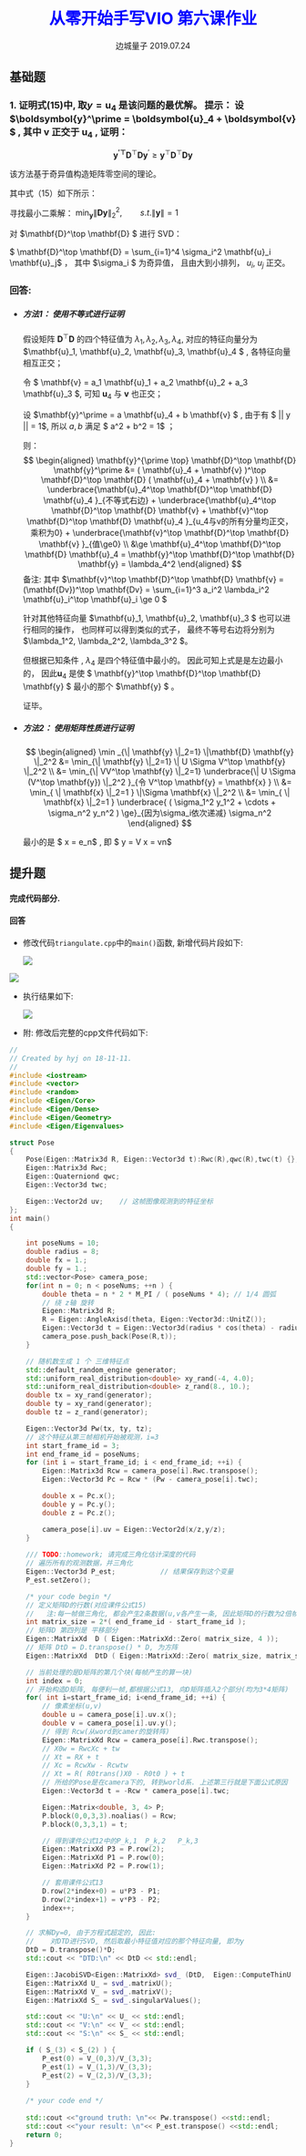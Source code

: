 <center><h1 style="color:blue">从零开始手写VIO 第六课作业</h1>
边城量子 2019.07.24</center>

## 基础题
### 1. 证明式(15)中, 取$y=\boldsymbol{u}_4$ 是该问题的最优解。 提示： 设 $\boldsymbol{y}^\prime = \boldsymbol{u}_4 + \boldsymbol{v} $ , 其中 $\boldsymbol{v}$ 正交于  $\boldsymbol{u}_4$ ,  证明：

$$ \boldsymbol{y^{\prime\top}} \mathbf{D} ^\top \mathbf{D} \boldsymbol{y}^\prime \ge \boldsymbol{y}^\top \mathbf{D}^\top  \mathbf{D} \boldsymbol{y}$$

该方法基于奇异值构造矩阵零空间的理论。 

其中式（15）如下所示：

寻找最小二乘解：  $\min _{\mathbf{y} }   \| \mathbf{D} \mathbf{y} \|_2^2 ,   \qquad  s.t. \| \mathbf{y} \| = 1$

对 $\mathbf{D}^\top \mathbf{D} $ 进行 SVD： 

$ \mathbf{D}^\top \mathbf{D} = \sum_{i=1}^4 \sigma_i^2 \mathbf{u}_i \mathbf{u}_j$ ， 其中 $\sigma_i $ 为奇异值， 且由大到小排列， $u_i$, $u_j$ 正交。



###  回答:
- ##### 方法1： 使用不等式进行证明
  
  假设矩阵 $\mathbf{D}^\top \mathbf{D}$ 的四个特征值为 $\lambda_1, \lambda_2, \lambda_3, \lambda_4$, 对应的特征向量分为 $\mathbf{u}_1, \mathbf{u}_2, \mathbf{u}_3, \mathbf{u}_4 $ , 各特征向量相互正交；
  
  令 $ \mathbf{v} = a_1 \mathbf{u}_1 + a_2 \mathbf{u}_2 + a_3 \mathbf{u}_3 $,   可知 $\mathbf{u}_4$ 与 $\mathbf{v}$ 也正交； 
  
  设 $\mathbf{y}^\prime = a \mathbf{u}_4 + b \mathbf{v}  $ ,  由于有 $ || y || = 1$, 所以 $a,b$ 满足 $ a^2 + b^2 = 1$ ；
  
  则： 
  $$
  \begin{aligned}
  \mathbf{y}^{\prime \top} \mathbf{D}^\top \mathbf{D} \mathbf{y}^\prime &= ( \mathbf{u}_4 + \mathbf{v} )^\top \mathbf{D}^\top \mathbf{D} ( \mathbf{u}_4 + \mathbf{v} ) \\
  &= \underbrace{\mathbf{u}_4^\top \mathbf{D}^\top \mathbf{D} \mathbf{u}_4 }_{不等式右边} + \underbrace{\mathbf{u}_4^\top \mathbf{D}^\top \mathbf{D} \mathbf{v} + \mathbf{v}^\top \mathbf{D}^\top \mathbf{D} \mathbf{u}_4 }_{u_4与v的所有分量均正交，乘积为0}  + \underbrace{\mathbf{v}^\top \mathbf{D}^\top \mathbf{D} \mathbf{v} }_{值\ge0} \\
  &\ge \mathbf{u}_4^\top \mathbf{D}^\top \mathbf{D} \mathbf{u}_4  = \mathbf{y}^\top \mathbf{D}^\top \mathbf{D} \mathbf{y} = \lambda_4^2
  \end{aligned}
  $$
  备注: 其中 $\mathbf{v}^\top \mathbf{D}^\top \mathbf{D} \mathbf{v} = (\mathbf{Dv})^\top \mathbf{Dv} = \sum_{i=1}^3 a_i^2 \lambda_i^2  \mathbf{u}_i^\top \mathbf{u}_i \ge 0 $
  
  
  
  针对其他特征向量 $\mathbf{u}_1, \mathbf{u}_2, \mathbf{u}_3 $ 也可以进行相同的操作， 也同样可以得到类似的式子， 最终不等号右边将分别为$\lambda_1^2, \lambda_2^2,  \lambda_3^2 $。
  
  但根据已知条件 , $\lambda_4$ 是四个特征值中最小的。 因此可知上式是是左边最小的， 因此$\mathbf{u}_4$ 是使 $ \mathbf{y}^\top \mathbf{D}^\top \mathbf{D} \mathbf{y} $ 最小的那个 $\mathbf{y} $ 。
  
  证毕。
  
  
  
- ##### 方法2： 使用矩阵性质进行证明
  
  $$
  \begin{aligned}
  \min _{\| \mathbf{y} \|_2=1} \|\mathbf{D} \mathbf{y} \|_2^2 &= \min_{\| \mathbf{y} \|_2=1} \| U \Sigma V^\top \mathbf{y} \|_2^2 \\
  &= \min_{\| VV^\top \mathbf{y} \|_2=1} \underbrace{\| U \Sigma (V^\top \mathbf{y}) \|_2^2 }_{令 V^\top \mathbf{y} = \mathbf{x} } \\
  &= \min_{ \| \mathbf{x} \|_2=1 } \|\Sigma \mathbf{x} \|_2^2 \\
  &= \min_{ \| \mathbf{x} \|_2=1 } \underbrace{ ( \sigma_1^2 y_1^2 + \cdots + \sigma_n^2 y_n^2 ) \ge}_{因为\sigma_i依次递减} \sigma_n^2
  \end{aligned}
  $$
  
  最小的是 $ x = e_n$ , 即 $ y = V x = vn$

## 提升题
#### 完成代码部分.



#### 回答

- 修改代码`triangulate.cpp`中的`main()`函数, 新增代码片段如下:

  ![](D:\Study\vio\6\images\cod_01.png)

![](D:\Study\vio\6\images\code_02.png)

- 执行结果如下:

  ![](D:\Study\vio\6\images\result.png)





- 附:  修改后完整的cpp文件代码如下:

```C++
//
// Created by hyj on 18-11-11.
//
#include <iostream>
#include <vector>
#include <random>  
#include <Eigen/Core>
#include <Eigen/Dense>
#include <Eigen/Geometry>
#include <Eigen/Eigenvalues>

struct Pose
{
    Pose(Eigen::Matrix3d R, Eigen::Vector3d t):Rwc(R),qwc(R),twc(t) {};
    Eigen::Matrix3d Rwc;
    Eigen::Quaterniond qwc;
    Eigen::Vector3d twc;

    Eigen::Vector2d uv;    // 这帧图像观测到的特征坐标
};
int main()
{

    int poseNums = 10;
    double radius = 8;
    double fx = 1.;
    double fy = 1.;
    std::vector<Pose> camera_pose;
    for(int n = 0; n < poseNums; ++n ) {
        double theta = n * 2 * M_PI / ( poseNums * 4); // 1/4 圆弧
        // 绕 z轴 旋转
        Eigen::Matrix3d R;
        R = Eigen::AngleAxisd(theta, Eigen::Vector3d::UnitZ());
        Eigen::Vector3d t = Eigen::Vector3d(radius * cos(theta) - radius, radius * sin(theta), 1 * sin(2 * theta));
        camera_pose.push_back(Pose(R,t));
    }

    // 随机数生成 1 个 三维特征点
    std::default_random_engine generator;
    std::uniform_real_distribution<double> xy_rand(-4, 4.0);
    std::uniform_real_distribution<double> z_rand(8., 10.);
    double tx = xy_rand(generator);
    double ty = xy_rand(generator);
    double tz = z_rand(generator);

    Eigen::Vector3d Pw(tx, ty, tz);
    // 这个特征从第三帧相机开始被观测，i=3
    int start_frame_id = 3;
    int end_frame_id = poseNums;
    for (int i = start_frame_id; i < end_frame_id; ++i) {
        Eigen::Matrix3d Rcw = camera_pose[i].Rwc.transpose();
        Eigen::Vector3d Pc = Rcw * (Pw - camera_pose[i].twc);

        double x = Pc.x();
        double y = Pc.y();
        double z = Pc.z();

        camera_pose[i].uv = Eigen::Vector2d(x/z,y/z);
    }
    
    /// TODO::homework; 请完成三角化估计深度的代码
    // 遍历所有的观测数据，并三角化
    Eigen::Vector3d P_est;           // 结果保存到这个变量
    P_est.setZero();

    /* your code begin */
    // 定义矩阵D的行数(对应课件公式15)
    //   注:每一帧做三角化, 都会产生2条数据(u,v各产生一条, 因此矩阵D的行数为2倍帧数)
    int matrix_size = 2*( end_frame_id - start_frame_id );
    // 矩阵D 第四列是 平移部分 
    Eigen::MatrixXd  D ( Eigen::MatrixXd::Zero( matrix_size, 4 ));
    // 矩阵 DtD = D.transpose() * D, 为方阵
    Eigen::MatrixXd  DtD ( Eigen::MatrixXd::Zero( matrix_size, matrix_size ));

    // 当前处理的是D矩阵的第几个块(每帧产生的算一块)
    int index = 0;
    // 开始构造D矩阵, 每便利一帧,都根据公式13, 向D矩阵插入2个部分(均为3*4矩阵)
    for( int i=start_frame_id; i<end_frame_id; ++i) {
        // 像素坐标(u,v)
        double u = camera_pose[i].uv.x();
        double v = camera_pose[i].uv.y();
        // 得到 Rcw(从word到camer的旋转阵)
        Eigen::MatrixXd Rcw = camera_pose[i].Rwc.transpose();
        // X0w = RwcXc + tw
        // Xt = RX + t
        // Xc = RcwXw - Rcwtw
        // Xt = R( R0trans()X0 - R0t0 ) + t 
        // 所给的Pose是在camera下的, 转到world系. 上述第三行就是下面公式原因
        Eigen::Vector3d t = -Rcw * camera_pose[i].twc; 

        Eigen::Matrix<double, 3, 4> P;
        P.block(0,0,3,3).noalias() = Rcw;
        P.block(0,3,3,1) = t;

        // 得到课件公式12中的P_k,1  P_k,2   P_k,3 
        Eigen::MatrixXd P3 = P.row(2);
        Eigen::MatrixXd P1 = P.row(0);
        Eigen::MatrixXd P2 = P.row(1);

        // 套用课件公式13
        D.row(2*index+0) = u*P3 - P1;
        D.row(2*index+1) = v*P3 - P2;
        index++;
    }

    // 求解Dy=0, 由于方程式超定的, 因此:
    //    对DTD进行SVD, 然后取最小特征值对应的那个特征向量, 即为y
    DtD = D.transpose()*D;
    std::cout << "DTD:\n" << DtD << std::endl;

    Eigen::JacobiSVD<Eigen::MatrixXd> svd_ (DtD,  Eigen::ComputeThinU | Eigen::ComputeThinV );
    Eigen::MatrixXd U_ = svd_.matrixU();
    Eigen::MatrixXd V_ = svd_.matrixV();
    Eigen::MatrixXd S_ = svd_.singularValues();

    std::cout << "U:\n" << U_ << std::endl;
    std::cout << "V:\n" << V_ << std::endl;
    std::cout << "S:\n" << S_ << std::endl;

    if ( S_(3) < S_(2) ) {
        P_est(0) = V_(0,3)/V_(3,3);
        P_est(1) = V_(1,3)/V_(3,3);
        P_est(2) = V_(2,3)/V_(3,3);
    }
 
    /* your code end */
    
    std::cout <<"ground truth: \n"<< Pw.transpose() <<std::endl;
    std::cout <<"your result: \n"<< P_est.transpose() <<std::endl;
    return 0;
}

```

